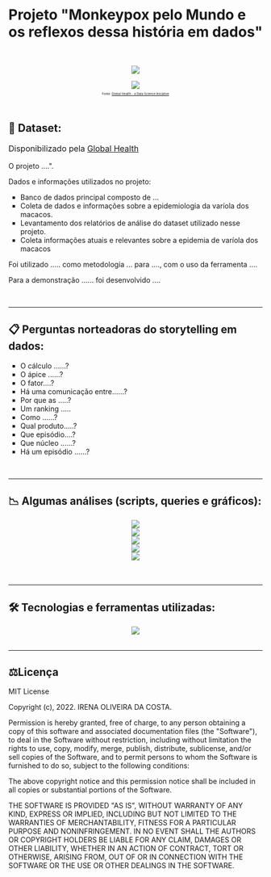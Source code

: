 # Projeto "Monkeypox pelo Mundo e os reflexos dessa história em dados"
<br>
<p align="center">
<img src="http://img.shields.io/static/v1?label=STATUS&message=EM%20ANDAMENTO&color=GREEN&style=for-the-badge"/>
</p>

<div align="center">
<img src="https://github.com/irenacosta/monkeypoxPySpark/blob/main/newplot%20(1).png" />
</div>
<p align="center" style="font-size: 6px">
Fonte: <a href="https://www.monkeypox.global.health/">Global Health - a Data Science Iniciative</a>
</p>
<br>



## 🔖 Dataset:

<p style="font-size: 16px">Disponibilizado pela <a href="https://www.monkeypox.global.health/">Global Health</a></p>
<p style="font-size: 14px">O projeto ....".</p>

<p style="font-size: 14px"> Dados e informações utilizados no projeto: 
<ul style="list-style: square;">
    <li>Banco de dados principal composto de ...
    <li>Coleta de dados e informações sobre a epidemiologia da varíola dos macacos.</li>
    <li>Levantamento dos relatórios de análise do dataset utilizado nesse projeto.</li>
    <li>Coleta informações atuais e relevantes sobre a epidemia de varíola dos macacos</li>    
</ul>

<p style="font-size: 14px">Foi utilizado ..... como metodologia ... para ...., com o uso da ferramenta ....</p>
<p style="font-size: 14px">Para a demonstração ...... foi desenvolvido ....</p>
<br>
<hr/>

## 📋 Perguntas norteadoras do storytelling em dados:

<ul style="list-style: square;">
    <li>O cálculo ......?</li>
    <li>O ápice ......?</li>
    <li>O fator....?</li>
    <li>Há uma comunicação entre......?</li>
    <li>Por que as .....?</li>
    <li>Um ranking .....</li>
    <li>Como ......?</li>
    <li>Qual produto.....?</li>
    <li>Que episódio....?</li>
    <li>Que núcleo ......?</li>
    <li>Há um episódio ......?</li>
</ul>

<br>
<hr/>

## 📉 Algumas análises (scripts, queries e gráficos):
<div align="center">
  <img src="assets/img/monkeypox1.png" />
</div>

<div align="center">
<img src="assets/img/monkeypox2.png" />
</div>

<div align="center">
<img src="assets/img/monkeypox3.png" />
</div>

<div align="center">
<img src="assets/img/monkeypox4.png" />
</div>

<div align="center">
<img src="assets/img/monkeypox5.png" />
</div>

<br>
<br>
<hr/>

## 🛠️ Tecnologias e ferramentas utilizadas:

<div align="center">
    
   <img src="assets/img/techs.png" />

</div>

<br>
<hr/>

## ⚖️Licença
MIT License

Copyright (c), 2022. IRENA OLIVEIRA DA COSTA.

Permission is hereby granted, free of charge, to any person obtaining a copy of this software and associated documentation files (the "Software"), to deal
in the Software without restriction, including without limitation the rights to use, copy, modify, merge, publish, distribute, sublicense, and/or sell
copies of the Software, and to permit persons to whom the Software is furnished to do so, subject to the following conditions:

The above copyright notice and this permission notice shall be included in all copies or substantial portions of the Software.

THE SOFTWARE IS PROVIDED "AS IS", WITHOUT WARRANTY OF ANY KIND, EXPRESS OR IMPLIED, INCLUDING BUT NOT LIMITED TO THE WARRANTIES OF MERCHANTABILITY,
FITNESS FOR A PARTICULAR PURPOSE AND NONINFRINGEMENT. IN NO EVENT SHALL THE AUTHORS OR COPYRIGHT HOLDERS BE LIABLE FOR ANY CLAIM, DAMAGES OR OTHER
LIABILITY, WHETHER IN AN ACTION OF CONTRACT, TORT OR OTHERWISE, ARISING FROM, OUT OF OR IN CONNECTION WITH THE SOFTWARE OR THE USE OR OTHER DEALINGS IN THE
SOFTWARE.

<br>

